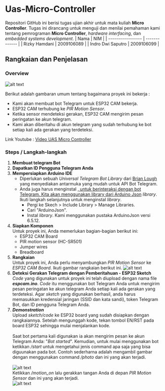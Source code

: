 # Uas-Micro-Controller
Repositori GitHub ini berisi tugas ujian akhir untuk mata kuliah **Micro Controller**. Tugas ini dirancang untuk menguji dan menilai pemahaman kami tentang pemrograman **Micro Controller**,  *hardware interfacing*, dan *embedded systems development*.
| Nama              |  NIM          |
| ----------------- | ------------- |
| Rizky Hamdani     | 2009106089    |
| Indro Dwi Saputro | 2009106099    |

## Rangkaian dan Penjelasan

### Overview
![alt text](https://i0.wp.com/randomnerdtutorials.com/wp-content/uploads/2020/07/ESP32-PIR-Motion-Sensor-Send-Message-Notificatio-Telegram.png?w=890&quality=100&strip=all&ssl=1)

Berikut adalah gambaran umum tentang bagaimana proyek ini bekerja : 
- Kami akan membuat bot Telegram untuk ESP32 CAM bekerja.
- ESP32 CAM terhubung ke *PIR Motion Sensor*.
- Ketika sensor mendeteksi gerakan, ESP32 CAM mengirim pesan peringatan ke akun telegram.
- Kami akan diberitahu di akun telegram yang sudah terhubung ke bot setiap kali ada gerakan yang terdeteksi.

Link Youtube : <a href="https://www.youtube.com/watch?v=niO22_4BkrA" target="_blank">Video UAS Micro Controller</a>

### Steps / Langkah-langkah
1. **Membuat telegram Bot**
2. **Dapatkan ID Pengguna Telegram Anda**
3. **Mempersiapkan Arduino IDE**
   - Diperlukan sebuah *Universal Telegram Bot Library* dari <a href="https://github.com/witnessmenow/Universal-Arduino-Telegram-Bot" target="_blank">Brian Lough</a> yang menyediakan antarmuka yang mudah untuk API Bot Telegram.
   - Anda juga harus menginstal *<a href="Telegram Bot Library">*, untuk berinteraksi dengan bot Telegram. Kita akan menggunakan library dari <a href="https://github.com/witnessmenow/Universal-Arduino-Telegram-Bothttps://github.com/bblanchon/ArduinoJson" target="_blank">Arduino Json</a> *library*. Ikuti langkah selanjutnya untuk menginstal *library*.
      - Pergi ke Skech > Include Library > Manage Libraries.
      - Cari "ArduinoJson".
      - Instal *library*.
Kami menggunakan pustaka ArduinoJson versi 6.5.12.
4. **Siapkan Komponen** <br>
Untuk proyek ini, Anda memerlukan bagian-bagian berikut ini:
   - ESP32 CAM Board
   - PIR motion sensor (HC-SR501)
   - Jumper wires
   - Breadboard
5. **Rangkaian** <br>
Untuk proyek ini, Anda perlu menyambungkan *PIR Motion Sensor* ke *ESP32 CAM Board*. Ikuti gambar rangkaian berikut ini.
![alt text](https://i0.wp.com/randomnerdtutorials.com/wp-content/uploads/2020/07/ESP32-PIR-Motion-Sensor-Wiring-Diagram.png?resize=1024%2C649&quality=100&strip=all&ssl=1)
6. **Deteksi Gerakan Telegram dengan Pemberitahuan - ESP32 Sketch** <br>
*Code* yang digunakan untuk proyek ini telah diupload dengan nama file *<strong>espcam.ino</strong>*. *Code* itu menggunakan bot Telegram Anda untuk mengirim pesan peringatan ke akun telegram Anda setiap kali ada gerakan yang terdeteksi. Agar *sketch* yang digunakan berhasil, anda harus memasukkan kredensial jaringan (SSID dan kata sandi), token Telegram Bot, dan ID pengguna Telegram Anda.
7. *<strong>Demonstration</strong>* <br>
Upload *sketch/code* ke ESP32 board yang sudah disiapkan dengan rangkaiannya. Setelah mengunggah kode, tekan tombol EN/RST pada board ESP32 sehingga mulai menjalankan kode. <br><br>
Saat bot pertama kali digunakan ia akan mengirim pesan ke akun Telegram Anda: "*Bot started*". Kemudian, untuk mulai menggunakan bot ketikkan */start* untuk mengetahui jenis command apa saja yang bisa diguunakan pada bot. Contoh sederharna adalah mengambil gambar dengan menggunakan command */photo* dan ini yang akan terjadi. <br><br>
![alt text](https://i.imgur.com/sCvg4W3.jpeg)
<br>Ketikkan */motion_on* lalu gerakkan tangan Anda di depan *PIR Motion Sensor* dan ini yang akan terjadi. <br>
![alt text](https://i.imgur.com/heuZgQ5.jpeg) <br>
